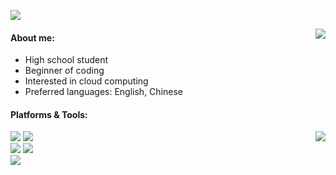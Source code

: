 ![](https://socialify.git.ci/RMSCA/RMSCA/image?description=1&descriptionEditable=Hello!&font=Raleway&logo=https%3A%2F%2Fgithub.com%2FRMSCA%2FRMSCA%2Fblob%2Fmaster%2Favatar.jpg%3Fraw%3Dtrue&pattern=Plus&theme=Light)

<img align="right" src="https://count.getloli.com/get/@:RMSCA?theme=rule34" />

#### About me:
- High school student
- Beginner of coding
- Interested in cloud computing
- Preferred languages: English, Chinese  

#### Platforms & Tools:
<img align="right" src="https://github-readme-stats.vercel.app/api?username=RMSCA&show_icons=true&theme=dracula" />  

![](https://img.shields.io/badge/Apple-mac_mini_(M1,_2020)-999999?style=for-the-badge&logo=apple&logoColor=white)
![](https://img.shields.io/badge/Windows_10-0078D6?style=for-the-badge&logo=windows&logoColor=white)  
![](https://img.shields.io/badge/IntelliJ_IDEA-000000.svg?style=for-the-badge&logo=intellij-idea&logoColor=white)
![](https://img.shields.io/badge/Visual_Studio_Code-0078D4?style=for-the-badge&logo=visual%20studio%20code&logoColor=white)  
![](https://img.shields.io/badge/Java-ED8B00?style=for-the-badge&logo=java&logoColor=white)  

[//]: [![](https://github-readme-stats.vercel.app/api/pin/?username=RMSCA&repo=CustomHunger&theme=dracula&show_owner=true)](https://github.com/RMSCA/CustomHunger)

[//]: [![](https://github-readme-stats.vercel.app/api/pin/?username=LAELIOA&repo=laelioa.github.io&theme=dracula&show_owner=true)](https://github.com/LAELIOA/laelioa.github.io)

[//]: ![](https://github-readme-stats.vercel.app/api/top-langs/?username=RMSCA&layout=compact&theme=dracula)
